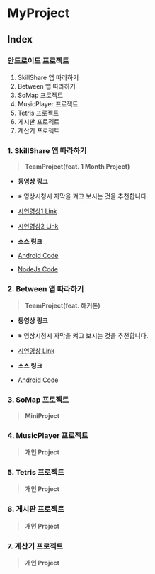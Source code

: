 # MyProject

## Index

### 안드로이드 프로젝트

1. SkillShare 앱 따라하기
2. Between 앱 따라하기
3. SoMap 프로젝트
4. MusicPlayer 프로젝트
5. Tetris 프로젝트
6. 게시판 프로젝트
7. 계산기 프로젝트

### 1. SkillShare 앱 따라하기

> __TeamProject(feat. 1 Month Project)__

- __동영상 링크__
- ※ 영상시청시 자막을 켜고 보시는 것을 추천합니다.
- [시연영상1 Link](https://youtu.be/N2Rs-Njy0DI)
- [시연영상2 Link](https://youtu.be/bN9aYZA0NYs)

- __소스 링크__
- [Android Code](https://github.com/youjisang/skill_share.git)
- [NodeJs Code](https://github.com/youjisang/skill-share-server.git)

### 2. Between 앱 따라하기

> __TeamProject(feat. 해커톤)__

- __동영상 링크__
- ※ 영상시청시 자막을 켜고 보시는 것을 추천합니다.
- [시연영상 Link](https://youtu.be/k7C1DMJDYc0)

- __소스 링크__
- [Android Code](https://github.com/youjisang/Between.git)

### 3. SoMap 프로젝트

> __MiniProject__

### 4. MusicPlayer 프로젝트

> __개인 Project__

### 5. Tetris 프로젝트

> __개인 Project__

### 6. 게시판 프로젝트

> __개인 Project__

### 7. 계산기 프로젝트

> __개인 Project__